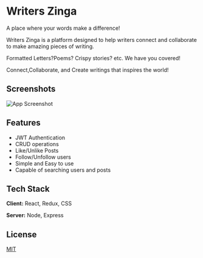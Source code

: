 
# Writers Zinga

A place where your words make a difference!

Writers Zinga is a platform designed to help writers connect and collaborate to make amazing pieces of writing.

Formatted Letters?Poems? Crispy stories? etc. We have you covered!

Connect,Collaborate, and Create writings that inspires the world!


## Screenshots

![App Screenshot](https://via.placeholder.com/468x300?text=App+Screenshot+Here)


## Features

- JWT Authentication
- CRUD operations
- Like/Unlike Posts
- Follow/Unfollow users
- Simple and Easy to use
- Capable of searching users and posts


## Tech Stack

**Client:** React, Redux, CSS

**Server:** Node, Express


## License

[MIT](https://choosealicense.com/licenses/mit/)

